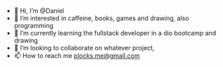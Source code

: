 - 👋 Hi, I’m @Daniel
- 👀 I’m interested in caffeine, books, games and drawing, also programming
- 🌱 I’m currently learning the fullstack developer in a dio bootcamp and drawing 
- 💞️ I’m looking to collaborate on whatever project, 
- 📫 How to reach me plocks.me@gmail.com

<!---
Boadanya/Boadanya is a ✨ special ✨ repository because its `README.md` (this file) appears on your GitHub profile.
You can click the Preview link to take a look at your changes.
--->
